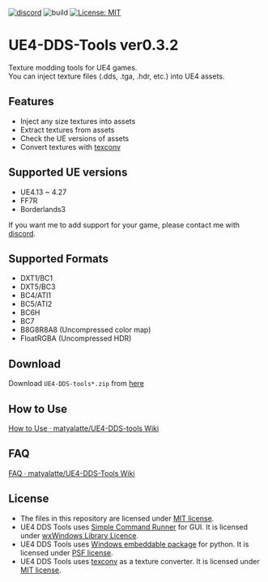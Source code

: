 [![discord](https://badgen.net/badge/icon/discord?icon=discord&label)](https://discord.gg/Qx2Ff3MByF)
![build](https://github.com/matyalatte/UE4-DDS-tools/actions/workflows/main.yml/badge.svg)
[![License: MIT](https://img.shields.io/badge/License-MIT-yellow.svg)](https://opensource.org/licenses/MIT)

# UE4-DDS-Tools ver0.3.2
Texture modding tools for UE4 games.<br>
You can inject texture files (.dds, .tga, .hdr, etc.) into UE4 assets.<br>

## Features

- Inject any size textures into assets
- Extract textures from assets
- Check the UE versions of assets
- Convert textures with [texconv](https://github.com/microsoft/DirectXTex/wiki/Texconv)

## Supported UE versions
- UE4.13 ~ 4.27
- FF7R
- Borderlands3

If you want me to add support for your game, please contact me with [discord](https://discord.gg/Qx2Ff3MByF).

## Supported Formats

- DXT1/BC1
- DXT5/BC3
- BC4/ATI1
- BC5/ATI2
- BC6H
- BC7
- B8G8R8A8 (Uncompressed color map)
- FloatRGBA (Uncompressed HDR)

## Download
Download `UE4-DDS-tools*.zip` from [here](https://github.com/matyalatte/UE4-DDS-tools/releases)

## How to Use
[How to Use · matyalatte/UE4-DDS-tools Wiki](https://github.com/matyalatte/UE4-DDS-Tools/wiki/How-to-Use)

## FAQ
[FAQ · matyalatte/UE4-DDS-Tools Wiki](https://github.com/matyalatte/UE4-DDS-Tools/wiki/FAQ)

## License
* The files in this repository are licensed under [MIT license](https://github.com/matyalatte/UE4-DDS-Tools/blob/main/LICENSE).
* UE4 DDS Tools uses [Simple Command Runner](https://github.com/matyalatte/Simple-Command-Runner) for GUI. It is licensed under [wxWindows Library Licence](https://github.com/wxWidgets/wxWidgets/blob/master/docs/licence.txt).
* UE4 DDS Tools uses [Windows embeddable package](https://www.python.org/downloads/windows/) for python. It is licensed under [PSF license](https://docs.python.org/3/license.html).
* UE4 DDS Tools uses [texconv](https://github.com/microsoft/DirectXTex/wiki/Texconv) as a texture converter. It is licensed under [MIT license](https://github.com/matyalatte/UE4-DDS-Tools/blob/main/LICENSE).


